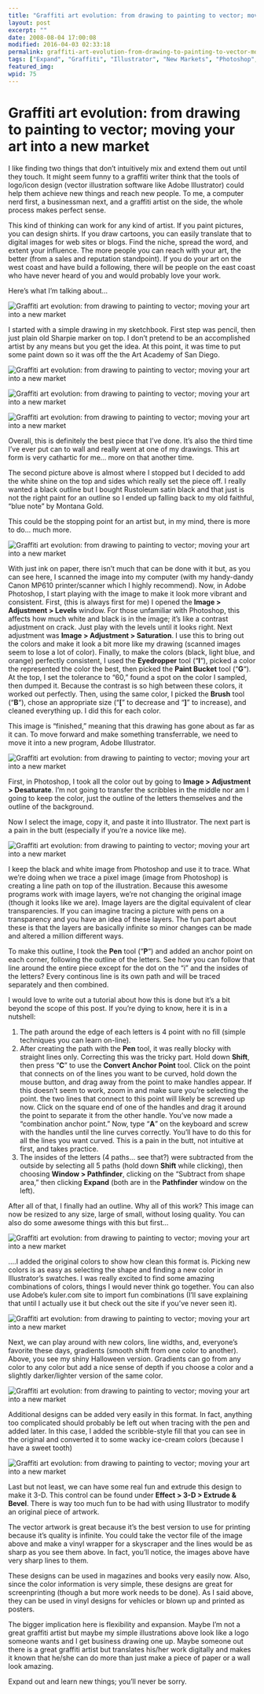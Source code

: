 ```yaml
---
title: "Graffiti art evolution: from drawing to painting to vector; moving your art into a new market"
layout: post
excerpt: ""
date: 2008-08-04 17:00:08
modified: 2016-04-03 02:33:18
permalink: graffiti-art-evolution-from-drawing-to-painting-to-vector-moving-your-art-into-a-new-market/index.html
tags: ["Expand", "Graffiti", "Illustrator", "New Markets", "Photoshop", "Vector", "Design &amp; Creative Process"]
featured_img: 
wpid: 75
---
```


# Graffiti art evolution: from drawing to painting to vector; moving your art into a new market

I like finding two things that don’t intuitively mix and extend them out until they touch. It might seem funny to a graffiti writer think that the tools of logo/icon design (vector illustration software like Adobe Illustrator) could help them achieve new things and reach new people. To me, a computer nerd first, a businessman next, and a graffiti artist on the side, the whole process makes perfect sense.

This kind of thinking can work for any kind of artist. If you paint pictures, you can design shirts. If you draw cartoons, you can easily translate that to digital images for web sites or blogs. Find the niche, spread the word, and extent your influence. The more people you can reach with your art, the better (from a sales and reputation standpoint). If you do your art on the west coast and have build a following, there will be people on the east coast who have never heard of you and would probably love your work.

Here’s what I’m talking about…

![](/_images/2008/08/graf_step01.jpg "Graffiti art evolution: from drawing to painting to vector; moving your art into a new market")

I started with a simple drawing in my sketchbook. First step was pencil, then just plain old Sharpie marker on top. I don’t pretend to be an accomplished artist by any means but you get the idea. At this point, it was time to put some paint down so it was off the the Art Academy of San Diego.

![](/_images/2008/08/graf_step05.jpg "Graffiti art evolution: from drawing to painting to vector; moving your art into a new market")

![](/_images/2008/08/graf_step06.jpg "Graffiti art evolution: from drawing to painting to vector; moving your art into a new market")

![](/_images/2008/08/graf_step07.jpg "Graffiti art evolution: from drawing to painting to vector; moving your art into a new market")

Overall, this is definitely the best piece that I’ve done. It’s also the third time I’ve ever put can to wall and really went at one of my drawings. This art form is very cathartic for me… more on that another time.

The second picture above is almost where I stopped but I decided to add the white shine on the top and sides which really set the piece off. I really wanted a black outline but I bought Rustoleum satin black and that just is not the right paint for an outline so I ended up falling back to my old faithful, “blue note” by Montana Gold.

This could be the stopping point for an artist but, in my mind, there is more to do… much more.

![](/_images/2008/08/graf_step02.jpg "Graffiti art evolution: from drawing to painting to vector; moving your art into a new market")

With just ink on paper, there isn’t much that can be done with it but, as you can see here, I scanned the image into my computer (with my handy-dandy Canon MP610 printer/scanner which I highly recommend). Now, in Adobe Photoshop, I start playing with the image to make it look more vibrant and consistent. First, (this is always first for me) I opened the **Image &gt; Adjustment &gt; Levels** window. For those unfamiliar with Photoshop, this affects how much white and black is in the image; it’s like a contrast adjustment on crack. Just play with the levels until it looks right. Next adjustment was **Image &gt; Adjustment &gt; Saturation**. I use this to bring out the colors and make it look a bit more like my drawing (scanned images seem to lose a lot of color). Finally, to make the colors (black, light blue, and orange) perfectly consistent, I used the **Eyedropper** tool (“**I**“), picked a color the represented the color the best, then picked the **Paint Bucket** tool (“**G**“). At the top, I set the tolerance to “60,” found a spot on the color I sampled, then dumped it. Because the contrast is so high between these colors, it worked out perfectly. Then, using the same color, I picked the **Brush** tool (“**B**“), chose an appropriate size (“**\[**” to decrease and “**\]**” to increase), and cleaned everything up. I did this for each color.

This image is “finished,” meaning that this drawing has gone about as far as it can. To move forward and make something transferrable, we need to move it into a new program, Adobe Illustrator.

![](/_images/2008/08/graf_step03.jpg "Graffiti art evolution: from drawing to painting to vector; moving your art into a new market")

First, in Photoshop, I took all the color out by going to **Image &gt; Adjustment &gt; Desaturate**. I’m not going to transfer the scribbles in the middle nor am I going to keep the color, just the outline of the letters themselves and the outline of the background.

Now I select the image, copy it, and paste it into Illustrator. The next part is a pain in the butt (especially if you’re a novice like me).

![](/_images/2008/08/graf_step04.jpg "Graffiti art evolution: from drawing to painting to vector; moving your art into a new market")

I keep the black and white image from Photoshop and use it to trace. What we’re doing when we trace a pixel image (image from Photoshop) is creating a line path on top of the illustration. Because this awesome programs work with image layers, we’re not changing the original image (though it looks like we are). Image layers are the digital equivalent of clear transparencies. If you can imagine tracing a picture with pens on a transparency and you have an idea of these layers. The fun part about these is that the layers are basically infinite so minor changes can be made and altered a million different ways.

To make this outline, I took the **Pen** tool (“**P**“) and added an anchor point on each corner, following the outline of the letters. See how you can follow that line around the entire piece except for the dot on the “i” and the insides of the letters? Every continous line is its own path and will be traced separately and then combined.

I would love to write out a tutorial about how this is done but it’s a bit beyond the scope of this post. If you’re dying to know, here it is in a nutshell:

1. The path around the edge of each letters is 4 point with no fill (simple techniques you can learn on-line).
2. After creating the path with the **Pen** tool, it was really blocky with straight lines only. Correcting this was the tricky part. Hold down **Shift**, then press “**C**” to use the **Convert Anchor Point** tool. Click on the point that connects on of the lines you want to be curved, hold down the mouse button, and drag away from the point to make handles appear. If this doesn’t seem to work, zoom in and make sure you’re selecting the point. the two lines that connect to this point will likely be screwed up now. Click on the square end of one of the handles and drag it around the point to separate it from the other handle. You’ve now made a “combination anchor point.” Now, type “**A**” on the keyboard and screw with the handles until the line curves correctly. You’ll have to do this for all the lines you want curved. This is a pain in the butt, not intuitive at first, and takes practice.
3. The insides of the letters (4 paths… see that?) were subtracted from the outside by selecting all 5 paths (hold down **Shift** while clicking), then choosing **Window &gt; Pathfinder**, clicking on the “Subtract from shape area,” then clicking **Expand** (both are in the **Pathfinder** window on the left).

After all of that, I finally had an outline. Why all of this work? This image can now be resized to any size, large of small, without losing quality. You can also do some awesome things with this but first…

![](/_images/2008/08/graf_step08.jpg "Graffiti art evolution: from drawing to painting to vector; moving your art into a new market")

….I added the original colors to show how clean this format is. Picking new colors is as easy as selecting the shape and finding a new color in Illustrator’s swatches. I was really excited to find some amazing combinations of colors, things I would never think go together. You can also use Adobe’s kuler.com site to import fun combinations (I’ll save explaining that until I actually use it but check out the site if you’ve never seen it).

![](/_images/2008/08/graf_step09.jpg "Graffiti art evolution: from drawing to painting to vector; moving your art into a new market")

Next, we can play around with new colors, line widths, and, everyone’s favorite these days, gradients (smooth shift from one color to another). Above, you see my shiny Halloween version. Gradients can go from any color to any color but add a nice sense of depth if you choose a color and a slightly darker/lighter version of the same color.

![](/_images/2008/08/graf_step10.jpg "Graffiti art evolution: from drawing to painting to vector; moving your art into a new market")

Additional designs can be added very easily in this format. In fact, anything too complicated should probably be left out when tracing with the pen and added later. In this case, I added the scribble-style fill that you can see in the original and converted it to some wacky ice-cream colors (because I have a sweet tooth)

![](/_images/2008/08/graf_step11.jpg "Graffiti art evolution: from drawing to painting to vector; moving your art into a new market")

Last but not least, we can have some real fun and extrude this design to make it 3-D. This control can be found under **Effect &gt; 3-D &gt; Extrude &amp; Bevel**. There is way too much fun to be had with using Illustrator to modify an original piece of artwork.

The vector artwork is great because it’s the best version to use for printing because it’s quality is infinite. You could take the vector file of the image above and make a vinyl wrapper for a skyscraper and the lines would be as sharp as you see them above. In fact, you’ll notice, the images above have very sharp lines to them.

These designs can be used in magazines and books very easily now. Also, since the color information is very simple, these designs are great for screenprinting (though a but more work needs to be done). As I said above, they can be used in vinyl designs for vehicles or blown up and printed as posters.

The bigger implication here is flexibility and expansion. Maybe I’m not a great graffiti artist but maybe my simple illustrations above look like a logo someone wants and I get business drawing one up. Maybe someone out there is a great graffiti artist but translates his/her work digitally and makes it known that he/she can do more than just make a piece of paper or a wall look amazing.

Expand out and learn new things; you’ll never be sorry.